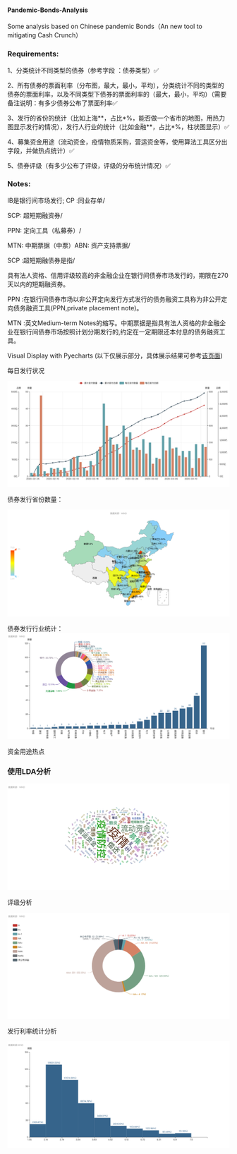 #### Pandemic-Bonds-Analysis
Some analysis based on Chinese pandemic Bonds（An new tool to mitigating Cash Crunch）

### Requirements:

1、分类统计不同类型的债券（参考字段 ：债券类型）✅<p>
2、所有债券的票面利率（分布图，最大，最小，平均），分类统计不同的类型的债券的票面利率，以及不同类型下债券的票面利率的（最大，最小，平均）（需要备注说明：有多少债券公布了票面利率✅<p>
3、发行的省份的统计（比如上海**，占比*%，能否做一个省市的地图，用热力图显示发行的情况），发行人行业的统计（比如金融**，占比*%，柱状图显示）✅<p>
4、募集资金用途（流动资金，疫情物质采购，营运资金等，使用算法工具区分出字段，并做热点统计）✅<p>
5、债券评级（有多少公布了评级，评级的分布统计情况）✅<p>

### Notes:
IB是银行间市场发行;
CP :同业存单/<p>
SCP: 超短期融资券/ <p>
PPN: 定向工具（私募券）/<p>
MTN: 中期票据（中票）ABN: 资产支持票据/<p>
SCP :超短期融债券是指/<p>
具有法人资格、信用评级较高的非金融企业在银行间债券市场发行的，期限在270天以内的短期融资券。<p>
PPN :在银行间债券市场以非公开定向发行方式发行的债务融资工具称为非公开定向债务融资工具(PPN,private placement note)。<p>
MTN :英文Medium-term Notes的缩写。中期票据是指具有法人资格的非金融企业在银行间债券市场按照计划分期发行的,约定在一定期限还本付息的债务融资工具。


Visual Display with Pyecharts (以下仅展示部分，具体展示结果可参考<a href="https://github.com/yudai-il/Pandemic-Bonds-Analysis/blob/master/page.html">该页面</a>)

每日发行状况

<img src="https://github.com/yudai-il/Pandemic-Bonds-Analysis/blob/master/results/pic%20(5).png"/>

债券发行省份数量：

<img src="https://github.com/yudai-il/Pandemic-Bonds-Analysis/blob/master/results/pic%20(1).png"/>

债券发行行业统计：
<img src="https://github.com/yudai-il/Pandemic-Bonds-Analysis/blob/master/results/pic%20(2).png"/>


资金用途热点
### 使用LDA分析
<img src="https://github.com/yudai-il/Pandemic-Bonds-Analysis/blob/master/results/pic%20(3).png"/>


评级分析

<img src="https://github.com/yudai-il/Pandemic-Bonds-Analysis/blob/master/results/pic%20(4).png"/>


发行利率统计分析

<img src="https://github.com/yudai-il/Pandemic-Bonds-Analysis/blob/master/results/pic.png"/>








